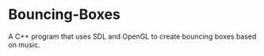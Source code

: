 Bouncing-Boxes
==============

A C++ program that uses SDL and OpenGL to create bouncing boxes based on music.
